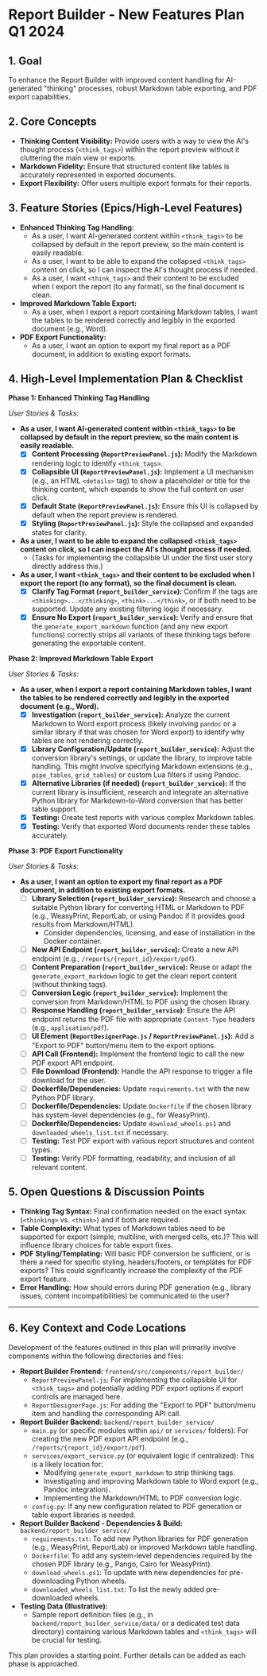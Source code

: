 # Report Builder - New Features Plan Q1 2024

## 1. Goal

To enhance the Report Builder with improved content handling for AI-generated "thinking" processes, robust Markdown table exporting, and PDF export capabilities.

## 2. Core Concepts

*   **Thinking Content Visibility:** Provide users with a way to view the AI's thought process (`<think_tags>`) within the report preview without it cluttering the main view or exports.
*   **Markdown Fidelity:** Ensure that structured content like tables is accurately represented in exported documents.
*   **Export Flexibility:** Offer users multiple export formats for their reports.

## 3. Feature Stories (Epics/High-Level Features)

*   **Enhanced Thinking Tag Handling:**
    *   As a user, I want AI-generated content within `<think_tags>` to be collapsed by default in the report preview, so the main content is easily readable.
    *   As a user, I want to be able to expand the collapsed `<think_tags>` content on click, so I can inspect the AI's thought process if needed.
    *   As a user, I want `<think_tags>` and their content to be excluded when I export the report (to any format), so the final document is clean.
*   **Improved Markdown Table Export:**
    *   As a user, when I export a report containing Markdown tables, I want the tables to be rendered correctly and legibly in the exported document (e.g., Word).
*   **PDF Export Functionality:**
    *   As a user, I want an option to export my final report as a PDF document, in addition to existing export formats.

## 4. High-Level Implementation Plan & Checklist

**Phase 1: Enhanced Thinking Tag Handling**

*User Stories & Tasks:*

*   **As a user, I want AI-generated content within `<think_tags>` to be collapsed by default in the report preview, so the main content is easily readable.**
    *   [x] **Content Processing (`ReportPreviewPanel.js`):** Modify the Markdown rendering logic to identify `<think_tags>`.
    *   [x] **Collapsible UI (`ReportPreviewPanel.js`):** Implement a UI mechanism (e.g., an HTML `<details>` tag) to show a placeholder or title for the thinking content, which expands to show the full content on user click.
    *   [x] **Default State (`ReportPreviewPanel.js`):** Ensure this UI is collapsed by default when the report preview is rendered.
    *   [x] **Styling (`ReportPreviewPanel.js`):** Style the collapsed and expanded states for clarity.
*   **As a user, I want to be able to expand the collapsed `<think_tags>` content on click, so I can inspect the AI's thought process if needed.**
    *   (Tasks for implementing the collapsible UI under the first user story directly address this.)
*   **As a user, I want `<think_tags>` and their content to be excluded when I export the report (to any format), so the final document is clean.**
    *   [x] **Clarify Tag Format (`report_builder_service`):** Confirm if the tags are `<thinking>...</thinking>`, `<think>...</think>`, or if both need to be supported. Update any existing filtering logic if necessary.
    *   [x] **Ensure No Export (`report_builder_service`):** Verify and ensure that the `generate_export_markdown` function (and any new export functions) correctly strips all variants of these thinking tags before generating the exportable content.

**Phase 2: Improved Markdown Table Export**

*User Stories & Tasks:*

*   **As a user, when I export a report containing Markdown tables, I want the tables to be rendered correctly and legibly in the exported document (e.g., Word).**
    *   [x] **Investigation (`report_builder_service`):** Analyze the current Markdown to Word export process (likely involving `pandoc` or a similar library if that was chosen for Word export) to identify why tables are not rendering correctly.
    *   [x] **Library Configuration/Update (`report_builder_service`):** Adjust the conversion library's settings, or update the library, to improve table handling. This might involve specifying Markdown extensions (e.g., `pipe_tables`, `grid_tables`) or custom Lua filters if using Pandoc.
    *   [x] **Alternative Libraries (if needed) (`report_builder_service`):** If the current library is insufficient, research and integrate an alternative Python library for Markdown-to-Word conversion that has better table support.
    *   [x] **Testing:** Create test reports with various complex Markdown tables.
    *   [x] **Testing:** Verify that exported Word documents render these tables accurately.

**Phase 3: PDF Export Functionality**

*User Stories & Tasks:*

*   **As a user, I want an option to export my final report as a PDF document, in addition to existing export formats.**
    *   [ ] **Library Selection (`report_builder_service`):** Research and choose a suitable Python library for converting HTML or Markdown to PDF (e.g., WeasyPrint, ReportLab, or using Pandoc if it provides good results from Markdown/HTML).
        *   Consider dependencies, licensing, and ease of installation in the Docker container.
    *   [ ] **New API Endpoint (`report_builder_service`):** Create a new API endpoint (e.g., `/reports/{report_id}/export/pdf`).
    *   [ ] **Content Preparation (`report_builder_service`):** Reuse or adapt the `generate_export_markdown` logic to get the clean report content (without thinking tags).
    *   [ ] **Conversion Logic (`report_builder_service`):** Implement the conversion from Markdown/HTML to PDF using the chosen library.
    *   [ ] **Response Handling (`report_builder_service`):** Ensure the API endpoint returns the PDF file with appropriate `Content-Type` headers (e.g., `application/pdf`).
    *   [ ] **UI Element (`ReportDesignerPage.js` / `ReportPreviewPanel.js`):** Add a "Export to PDF" button/menu item to the export options.
    *   [ ] **API Call (Frontend):** Implement the frontend logic to call the new PDF export API endpoint.
    *   [ ] **File Download (Frontend):** Handle the API response to trigger a file download for the user.
    *   [ ] **Dockerfile/Dependencies:** Update `requirements.txt` with the new Python PDF library.
    *   [ ] **Dockerfile/Dependencies:** Update `Dockerfile` if the chosen library has system-level dependencies (e.g., for WeasyPrint).
    *   [ ] **Dockerfile/Dependencies:** Update `download_wheels.ps1` and `downloaded_wheels_list.txt` if necessary.
    *   [ ] **Testing:** Test PDF export with various report structures and content types.
    *   [ ] **Testing:** Verify PDF formatting, readability, and inclusion of all relevant content.

## 5. Open Questions & Discussion Points

*   **Thinking Tag Syntax:** Final confirmation needed on the exact syntax (`<thinking>` vs. `<think>`) and if both are required.
*   **Table Complexity:** What types of Markdown tables need to be supported for export (simple, multiline, with merged cells, etc.)? This will influence library choices for table export fixes.
*   **PDF Styling/Templating:** Will basic PDF conversion be sufficient, or is there a need for specific styling, headers/footers, or templates for PDF exports? This could significantly increase the complexity of the PDF export feature.
*   **Error Handling:** How should errors during PDF generation (e.g., library issues, content incompatibilities) be communicated to the user?

---

## 6. Key Context and Code Locations

Development of the features outlined in this plan will primarily involve components within the following directories and files:

*   **Report Builder Frontend:** `frontend/src/components/report_builder/`
    *   `ReportPreviewPanel.js`: For implementing the collapsible UI for `<think_tags>` and potentially adding PDF export options if export controls are managed here.
    *   `ReportDesignerPage.js`: For adding the "Export to PDF" button/menu item and handling the corresponding API call.
*   **Report Builder Backend:** `backend/report_builder_service/`
    *   `main.py` (or specific modules within `api/` or `services/` folders): For creating the new PDF export API endpoint (e.g., `/reports/{report_id}/export/pdf`).
    *   `services/export_service.py` (or equivalent logic if centralized): This is a likely location for:
        *   Modifying `generate_export_markdown` to strip thinking tags.
        *   Investigating and improving Markdown table to Word export (e.g., Pandoc integration).
        *   Implementing the Markdown/HTML to PDF conversion logic.
    *   `config.py`: If any new configuration related to PDF generation or table export libraries is needed.
*   **Report Builder Backend - Dependencies & Build:** `backend/report_builder_service/`
    *   `requirements.txt`: To add new Python libraries for PDF generation (e.g., WeasyPrint, ReportLab) or improved Markdown table handling.
    *   `Dockerfile`: To add any system-level dependencies required by the chosen PDF library (e.g., Pango, Cairo for WeasyPrint).
    *   `download_wheels.ps1`: To update with new dependencies for pre-downloading Python wheels.
    *   `downloaded_wheels_list.txt`: To list the newly added pre-downloaded wheels.
*   **Testing Data (Illustrative):**
    *   Sample report definition files (e.g., in `backend/report_builder_service/data/` or a dedicated test data directory) containing various Markdown tables and `<think_tags>` will be crucial for testing.

This plan provides a starting point. Further details can be added as each phase is approached. 